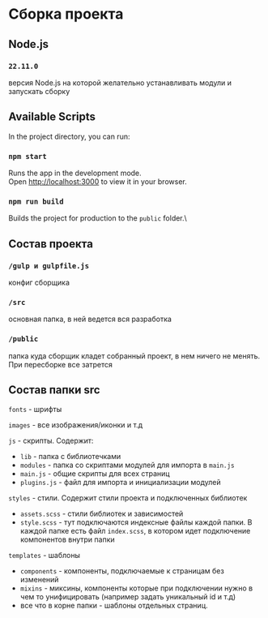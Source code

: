 # Сборка проекта

## Node.js
### `22.11.0`
версия Node.js на которой желательно устанавливать модули и запускать сборку

## Available Scripts

In the project directory, you can run:

### `npm start`

Runs the app in the development mode.\
Open [http://localhost:3000](http://localhost:3000) to view it in your browser.

### `npm run build`
Builds the project for production to the `public` folder.\

## Состав проекта

### `/gulp и gulpfile.js`
конфиг сборщика

### `/src`
основная папка, в ней ведется вся разработка

### `/public`
папка куда сборщик кладет собранный проект, в нем ничего не менять. При пересборке все затрется

## Состав папки src

`fonts` - шрифты

`images` - все изображения/иконки и т.д

`js` - скрипты. Содержит:
- `lib` - папка с библиотечками
- `modules` - папка со скриптами модулей для импорта в `main.js`
- `main.js` - общие скрипты для всех страниц
- `plugins.js` - файл для импорта и инициализации модулей

`styles` - стили. Содержит стили проекта и подключенных библиотек
- `assets.scss` - стили библиотек и зависимостей
- `style.scss` - тут подключаются индексные файлы каждой папки. В каждой папке есть файл `index.scss`, в котором
  идет подключение компонентов внутри папки

`templates` - шаблоны
- `components` - компоненты, подключаемые к страницам без изменений
- `mixins` - миксины, компоненты которые при подключении нужно в чем то унифицировать (например задать
  уникальный id и т.д)
- все что в корне папки - шаблоны отдельных страниц.